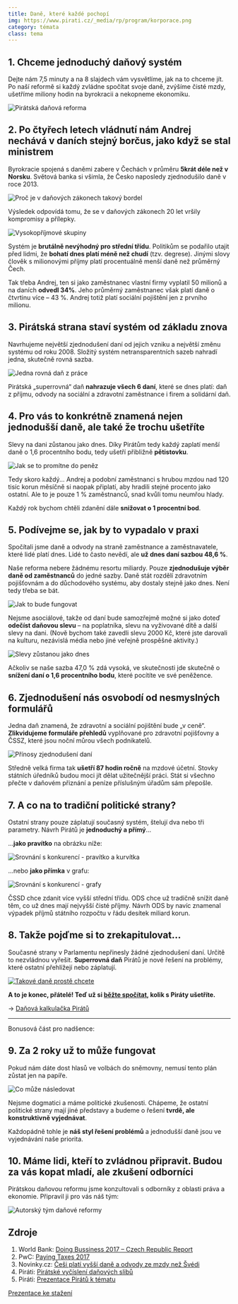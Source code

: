 ```yaml
---
title: Daně, které každé pochopí
img: https://www.pirati.cz/_media/rp/program/korporace.png
category: témata
class: tema
---
```


​1. Chceme jednoduchý daňový systém 
-------

Dejte nám 7,5 minuty a na 8 slajdech vám vysvětlíme, jak na to chceme jít. Po naší reformě si každý zvládne spočítat svoje daně, zvýšíme čisté mzdy, ušetříme miliony hodin na byrokracii a nekopneme ekonomiku.

![Pirátská daňová reforma](dane_na_web3-01.png)


​2. Po čtyřech letech vládnutí nám Andrej nechává v daních stejný borčus, jako když se stal ministrem
------

Byrokracie spojená s daněmi zabere v Čechách v průměru **5krát déle než v Norsku**. Světová banka si všimla, že Česko naposledy zjednodušilo daně v roce 2013.

![Proč je v daňových zákonech takový bordel](dane_na_web3-02.png)

Výsledek odpovídá tomu, že se v daňových zákonech 20 let vršily kompromisy a přílepky.

![Vysokopříjmové skupiny](dane_na_web3-03.png)

Systém je **brutálně nevýhodný pro střední třídu**. Politikům se podařilo utajit před lidmi, že **bohatí dnes platí méně než chudí** (tzv. degrese). Jinými slovy člověk s milionovými příjmy platí procentuálně menší daně než průměrný Čech.

Tak třeba Andrej, ten si jako zaměstnanec vlastní firmy vyplatil 50 milionů a na daních **odvedl 34%**. Jeho průměrný zaměstnanec však platí daně o čtvrtinu více – 43 %. Andrej totiž platí sociální pojištění jen z prvního milionu.


​3. Pirátská strana staví systém od základu znova
-------------

Navrhujeme největší zjednodušení daní od jejich vzniku a největší změnu systému od roku 2008. Složitý systém netransparentních sazeb nahradí jedna, skutečně rovná sazba.

![Jedna rovná daň z práce](dane_na_web3-04.png)

Pirátská „superrovná“ daň **nahrazuje všech 6 daní**, které se dnes platí: daň z příjmu, odvody na sociální a zdravotní zaměstnance i firem a solidární daň.



​4. Pro vás to konkrétně znamená nejen jednodušší daně, ale také že trochu ušetříte
---------------

Slevy na dani zůstanou jako dnes. Díky Pirátům tedy každý zaplatí menší daně o 1,6 procentního bodu, tedy ušetří přibližně **pětistovku**.

![Jak se to promítne do peněz](dane_na_web3-05.png)

Tedy skoro každý... Andrej a podobní zaměstnanci s hrubou mzdou nad 120 tisíc korun měsíčně si naopak připlatí, aby hradili stejné procento jako ostatní. Ale to je pouze 1 % zaměstnanců, snad kvůli tomu neumřou hlady.

Každý rok bychom chtěli zdanění dále **snižovat o 1 procentní bod**.


​5. Podívejme se, jak by to vypadalo v praxi
-------------

Spočítali jsme daně a odvody na straně zaměstnance a zaměstnavatele, které lidé platí dnes. Lidé to často nevědí, ale **už dnes daní sazbou 48,6 %**.

Naše reforma nebere žádnému resortu miliardy. Pouze **zjednodušuje výběr daně od zaměstnanců** do jedné sazby. Daně stát rozdělí zdravotním pojišťovnám a do důchodového systému, aby dostaly stejně jako dnes. Není tedy třeba se bát.

![Jak to bude fungovat](dane_na_web3-06.png)

Nejsme asociálové, takže od daní bude samozřejmě možné si jako doteď **odečíst daňovou slevu** – na poplatníka, slevu na vyživované dítě a další slevy na dani. (Nově bychom také zavedli slevu 2000 Kč, které jste darovali na kulturu, nezávislá média nebo jiné veřejně prospěšné aktivity.)

![Slevy zůstanou jako dnes](dane_na_web3-07.png)

Ačkoliv se naše sazba 47,0 % zdá vysoká, ve skutečnosti jde skutečně o **snížení daní o 1,6 procentního bodu**, které pocítíte ve své peněžence. 


​6. Zjednodušení nás osvobodí od nesmyslných formulářů
-----------

Jedna daň znamená, že zdravotní a sociální pojištění bude „v ceně“. **Zlikvidujeme formuláře přehledů** vyplňované pro zdravotní pojišťovny a ČSSZ, které jsou noční můrou všech podnikatelů.

![Přínosy zjednodušení daní](dane_na_web3-08.png)


Středně velká firma tak **ušetří 87 hodin ročně** na mzdové účetní. Stovky státních úředníků budou moci jít dělat užitečnější práci. Stát si všechno přečte v daňovém přiznání a peníze příslušným úřadům sám přepošle.


​7. A co na to tradiční politické strany?
-----

Ostatní strany pouze záplatují současný systém, štelují dva nebo tři parametry. Návrh Pirátů je **jednoduchý a přímý**...

...**jako pravítko** na obrázku níže:

![Srovnání s konkurencí - pravítko a kurvítka](dane_na_web3-09.png)

...nebo **jako přímka** v grafu:

![Srovnání s konkurencí - grafy](dane_na_web3-10.png)

ČSSD chce zdanit více vyšší střední třídu. ODS chce už tradičně snížit daně těm, co už dnes mají nejvyšší čisté příjmy. Návrh ODS by navíc znamenal výpadek příjmů státního rozpočtu v řádu desítek miliard korun.



​8. Takže pojďme si to zrekapitulovat...
------

Současné strany v Parlamentu nepřinesly žádné zjednodušení daní. Určitě to nezvládnou vyřešit. **Superrovná daň** Pirátů je nové řešení na problémy, které ostatní přehlížejí nebo záplatují.


[![Takové daně prostě chcete](dane_na_web3-11.png)](https://www.pirati.cz/kalkulacka/)

**A to je konec, přátelé! Teď už si [běžte spočítat][calc], kolik s Piráty ušetříte.**

→ [Daňová kalkulačka Pirátů][calc]

[calc]: https://www.pirati.cz/kalkulacka/


----

Bonusová část pro nadšence:


​9. Za 2 roky už to může fungovat
-----

Pokud nám dáte dost hlasů ve volbách do sněmovny, nemusí tento plán zůstat jen na papíře. 

![Co může následovat](dane_na_web3-12.png)

Nejsme dogmatici a máme politické zkušenosti. Chápeme, že ostatní politické strany mají jiné představy a budeme o řešení **tvrdě, ale konstruktivně vyjednávat**.

Každopádně tohle je **náš styl řešení problémů** a jednodušší daně jsou ve vyjednávání naše priorita.


​10. Máme lidi, kteří to zvládnou připravit. Budou za vás kopat mladí, ale zkušení odborníci
---------------

Pirátskou daňovou reformu jsme konzultovali s odborníky z oblasti práva a ekonomie. Připravil ji pro vás náš tým:

![Autorský tým daňové reformy](dane_na_web3-13.png)


Zdroje
-----

1. World Bank: [Doing Bussiness 2017 – Czech Republic Report](http://www.doingbusiness.org/~/media/wbg/doingbusiness/documents/profiles/country/cze.pdf)
2. PwC: [Paying Taxes 2017](http://www.doingbusiness.org/~/media/WBG/DoingBusiness/Documents/Special-Reports/Paying-Taxes-2017.pdf)
3. Novinky.cz: [Češi platí vyšší daně a odvody ze mzdy než Švédi](https://www.novinky.cz/ekonomika/434978-cesi-plati-vyssi-dane-a-odvody-ze-mzdy-nez-svedi.html)
4. Piráti: [Pirátské vyčíslení daňových slibů](https://github.com/pirati-web/pirati.cz/blob/gh-pages/assets/pdf/porovnani-dani.pdf)
5. Piráti: [Prezentace Pirátů k tématu](https://github.com/pirati-web/intra.pirati.cz/tree/master/_navody/mo/medializace-programu/files/prezentace)

[Prezentace ke stažení](https://www.slideshare.net/JakubMichlek/daov-reforma-podle-pirt-pdf)
